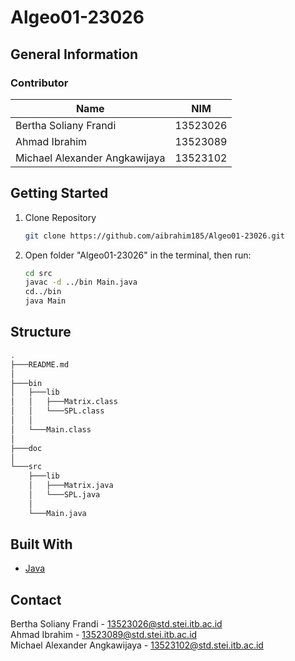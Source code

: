 # Algeo01-23026

## General Information

### Contributor

| Name                          | NIM      |
| ----------------------------- | -------- |
| Bertha Soliany Frandi         | 13523026 |
| Ahmad Ibrahim                 | 13523089 |
| Michael Alexander Angkawijaya | 13523102 |

## Getting Started

1. Clone Repository
   ```sh
   git clone https://github.com/aibrahim185/Algeo01-23026.git
   ```
2. Open folder "Algeo01-23026" in the terminal, then run:
   ```sh
   cd src
   javac -d ../bin Main.java
   cd../bin
   java Main
   ```

## Structure

```bash
.
├───README.md
│
├───bin
│   ├───lib
│   │   ├───Matrix.class
│   │   └───SPL.class
│   │
│   └───Main.class
│
├───doc
│
└───src
    ├───lib
    │   ├───Matrix.java
    │   └───SPL.java
    │
    └───Main.java
```

## Built With

- [Java](https://www.java.com/en/)

## Contact

Bertha Soliany Frandi - 13523026@std.stei.itb.ac.id <br>
Ahmad Ibrahim - 13523089@std.stei.itb.ac.id <br>
Michael Alexander Angkawijaya - 13523102@std.stei.itb.ac.id
